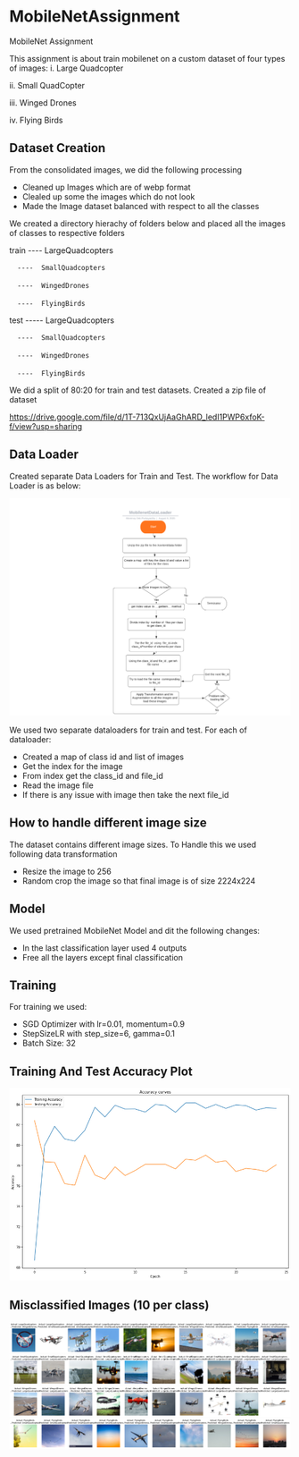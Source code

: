# MobileNetAssignment
MobileNet Assignment

This assignment is about train mobilenet on a custom dataset of four types of images:
i. Large Quadcopter

ii. Small QuadCopter

iii. Winged Drones

iv. Flying Birds


## Dataset Creation
From the consolidated images, we did the following processing

-  Cleaned up Images which are of webp format
-  Clealed up some the images which do not look 
-  Made the Image dataset balanced with respect to all the classes

We created a directory hierachy of folders below and placed all the images of  classes to respective folders

train
      ----  LargeQuadcopters

      ----  SmallQuadcopters
      
      ----  WingedDrones
      
      ----  FlyingBirds
      
test 
     ----- LargeQuadcopters

      ----  SmallQuadcopters
      
      ----  WingedDrones
      
      ----  FlyingBirds
      
We did a split of 80:20 for train and test datasets. Created a zip file of dataset 

https://drive.google.com/file/d/1T-713QxUjAaGhARD_ledI1PWP6xfoK-f/view?usp=sharing


## Data Loader

Created separate Data Loaders for Train and Test. The workflow for Data Loader is as below:

![Flowchart](/doc_images/dataloader_flowchart.png)

We used two separate dataloaders for train and test. For each of dataloader:

- Created a map of class id and list of images
- Get the index for the image
- From index get the class_id and file_id
- Read the image file
- If there is any issue with image then take the next file_id


## How to handle different image size

The dataset contains different image sizes. To Handle this we used following data transformation

- Resize the image to 256
- Random crop the image so that final image is of size 2224x224


## Model

We used pretrained MobileNet Model and dit the following changes:

- In the last classification layer used 4 outputs
- Free all the layers except final classification 


## Training

For training we used:

- SGD Optimizer with lr=0.01, momentum=0.9
- StepSizeLR with step_size=6, gamma=0.1
- Batch Size: 32


## Training And Test Accuracy Plot

![Accuracy Plots](/doc_images/accuracy_plot.png)



## Misclassified Images (10 per class)

![Large Quadcopter](/doc_images/misclassified_images_large_quadcopter.png)
![Samll Quadcopter](/doc_images/misclassified_images_small_quadcopter.png)
![Winged Drone](/doc_images/misclassified_images_winged_drone.png)
![Flying Bird](/doc_images/misclassified_images_flying_bird.png)























